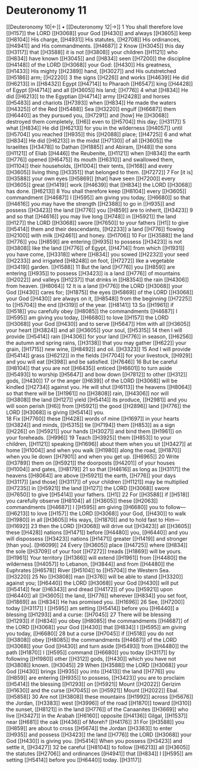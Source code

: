 # Deuteronomy 11
[[Deuteronomy 10|←]] • [[Deuteronomy 12|→]]
1 You shall therefore love [[H157]] the LORD [[H3068]] your God [[H430]] and always [[H3605]] keep [[H8104]] His charge, [[H4931]] His statutes, [[H2708]] His ordinances, [[H4941]] and His commandments. [[H4687]] 
2 Know [[H3045]] this day [[H3117]] that [[H3588]] it is not [[H3808]] your children [[H1121]] who [[H834]] have known [[H3045]] and [[H834]] seen [[H7200]] the discipline [[H4148]] of the LORD [[H3068]] your God: [[H430]] His greatness, [[H1433]] His mighty [[H2389]] hand, [[H3027]] and His outstretched [[H5186]] arm; [[H2220]] 
3 the signs [[H226]] and works [[H4639]] He did [[H6213]] in [[H8432]] Egypt [[H4714]] to Pharaoh [[H6547]] king [[H4428]] of Egypt [[H4714]] and all [[H3605]] his land; [[H776]] 
4 what [[H834]] He did [[H6213]] to the Egyptian [[H4714]] army [[H2428]] and horses [[H5483]] and chariots [[H7393]] when [[H834]] He made the waters [[H4325]] of the Red [[H5488]] Sea [[H3220]] engulf [[H6687]] them [[H6440]] as they pursued you, [[H7291]] and [how] He [[H3068]] destroyed them completely, [[H6]] even to [[H5704]] this day; [[H3117]] 
5 what [[H834]] He did [[H6213]] for you  in the wilderness [[H4057]] until [[H5704]] you reached [[H935]] this [[H2088]] place; [[H4725]] 
6 and what [[H834]] He did [[H6213]] in the midst [[H7130]] of all [[H3605]] the Israelites [[H3478]] to Dathan [[H1885]] and Abiram, [[H48]] the sons [[H1121]] of Eliab [[H446]] the Reubenite, [[H1121]] when [[H834]] the earth [[H776]] opened [[H6475]] its mouth [[H6310]] and swallowed them, [[H1104]] their households, [[H1004]] their tents, [[H168]] and every [[H3605]] living thing [[H3351]] that belonged to them. [[H7272]] 
7 For [it is] [[H3588]] your own eyes [[H5869]] [that] have seen [[H7200]] every [[H3605]] great [[H1419]] work [[H4639]] that [[H834]] the LORD [[H3068]] has done. [[H6213]] 
8 You shall therefore keep [[H8104]] every [[H3605]] commandment [[H4687]] I [[H595]] am giving you today, [[H6680]] so that [[H4616]] you may have the strength [[H2388]] to go in [[H935]] and possess [[H3423]] the land [[H776]] you [[H859]] are to inherit, [[H3423]] 
9 and so that [[H4616]] you may live long [[H748]] in [[H5921]] the land [[H127]] the LORD [[H3068]] swore [[H7650]] to your fathers [[H1]] to give [[H5414]] them  and their descendants, [[H2233]] a land [[H776]] flowing [[H2100]] with milk [[H2461]] and honey. [[H1706]] 
10 For [[H3588]] the land [[H776]] you [[H859]] are entering [[H935]] to possess [[H3423]] is not [[H3808]] like the land [[H776]] of Egypt, [[H4714]] from which [[H1931]] you have come, [[H3318]] where [[H834]] you sowed [[H2232]] your seed [[H2233]] and irrigated [[H8248]] on foot, [[H7272]] like a vegetable [[H3419]] garden. [[H1588]] 
11 But the land [[H776]] you [[H859]] are entering [[H935]] to possess [[H3423]] is a land [[H776]] of mountains [[H2022]] and valleys [[H1237]] that drinks in [[H8354]] the rain [[H4306]] from heaven. [[H8064]] 
12 It is a land [[H776]] the LORD [[H3068]] your God [[H430]] cares for; [[H1875]] the eyes [[H5869]] of the LORD [[H3068]] your God [[H430]] are always on it, [[H8548]] from the beginning [[H7225]] to [[H5704]] the end [[H319]] of the year. [[H8141]] 
13 So [[H1961]] if [[H518]] you carefully obey [[H8085]] the commandments [[H4687]] I [[H595]] am giving you today, [[H6680]] to love [[H157]] the LORD [[H3068]] your God [[H430]] and to serve [[H5647]] Him with all [[H3605]] your heart [[H3824]] and all [[H3605]] your soul, [[H5315]] 
14 then I will provide [[H5414]] rain [[H4306]] for your land [[H776]] in season, [[H6256]] the autumn and spring rains, [[H3138]] that you may gather [[H622]] your grain, [[H1715]] new wine, [[H8492]] and oil. [[H3323]] 
15 And I will provide [[H5414]] grass [[H6212]] in the fields [[H7704]] for your livestock, [[H929]] and you will eat [[H398]] and be satisfied. [[H7646]] 
16 But be careful [[H8104]] that you are not [[H6435]] enticed [[H6601]] to turn aside [[H5493]] to worship [[H5647]] and bow down [[H7812]] to other [[H312]] gods, [[H430]] 
17 or the anger [[H639]] of the LORD [[H3068]] will be kindled [[H2734]] against you.  He will shut [[H6113]] the heavens [[H8064]] so that there will be [[H1961]] no [[H3808]] rain, [[H4306]] nor will [[H3808]] the land [[H127]] yield [[H5414]] its produce, [[H2981]] and you will soon perish [[H6]] from [[H5921]] the good [[H2896]] land [[H776]] the LORD [[H3068]] is giving [[H5414]] you.  
18 Fix [[H7760]] these [[H428]] words of mine [[H1697]] in your hearts [[H3824]] and minds, [[H5315]] tie [[H7194]] them [[H853]] as a sign [[H226]] on [[H5921]] your hands [[H3027]] and bind them [[H1961]] on your foreheads. [[H996]] 
19 Teach [[H3925]] them [[H853]] to your children, [[H1121]] speaking [[H1696]] about them  when you sit [[H3427]] at home [[H1004]] and when you walk [[H1980]] along the road, [[H1870]] when you lie down [[H7901]] and when you get up. [[H6965]] 
20 Write [[H3789]] them on [[H5921]] the doorposts [[H4201]] of your houses [[H1004]] and gates, [[H8179]] 
21 so that [[H4616]] as long as [[H3117]] the heavens [[H8064]] are above [[H5921]] the earth, [[H776]] your days [[H3117]] [and those] [[H3117]] of your children [[H1121]] may be multiplied [[H7235]] in [[H5921]] the land [[H127]] the LORD [[H3068]] swore [[H7650]] to give [[H5414]] your fathers. [[H1]] 
22 For [[H3588]] if [[H518]] you carefully observe [[H8104]] all [[H3605]] these [[H2063]] commandments [[H4687]] I [[H595]] am giving [[H6680]] you to follow— [[H6213]] to love [[H157]] the LORD [[H3068]] your God, [[H430]] to walk [[H1980]] in all [[H3605]] His ways, [[H1870]] and to hold fast to Him— [[H1692]] 
23 then the LORD [[H3068]] will drive out [[H3423]] all [[H3605]] these [[H428]] nations [[H1471]] before [[H4480]] you, [[H6440]] and you will dispossess [[H3423]] nations [[H1471]] greater [[H1419]] and stronger [than you]. [[H6099]] 
24 Every [[H3605]] place [[H4725]] where [[H834]] the sole [[H3709]] of your foot [[H7272]] treads [[H1869]] will be yours. [[H1961]] Your territory [[H1366]] will extend [[H1961]] from [[H4480]] the wilderness [[H4057]] to Lebanon, [[H3844]] and from [[H4480]] the Euphrates [[H6578]] River [[H5104]] to [[H5704]] the Western Sea. [[H3220]] 
25 No [[H3808]] man [[H376]] will be able to stand [[H3320]] against you; [[H6440]] the LORD [[H3068]] your God [[H430]] will put [[H5414]] fear [[H6343]] and dread [[H4172]] of you [[H5921]] upon [[H6440]] all [[H3605]] the land, [[H776]] wherever [[H834]] you set foot, [[H1869]] as [[H834]] He has promised you. [[H1696]] 
26 See, [[H7200]] today [[H3117]] I [[H595]] am setting [[H5414]] before you [[H6440]] a blessing [[H1293]] and a curse: [[H7045]] 
27 There will be blessing [[H1293]] if [[H834]] you obey [[H8085]] the commandments [[H4687]] of the LORD [[H3068]] your God [[H430]] that [[H834]] I [[H595]] am giving you today, [[H6680]] 
28 but a curse [[H7045]] if [[H518]] you do not [[H3808]] obey [[H8085]] the commandments [[H4687]] of the LORD [[H3068]] your God [[H430]] and turn aside [[H5493]] from [[H4480]] the path [[H1870]] I [[H595]] command [[H6680]] you today [[H3117]] by following [[H1980]] other [[H312]] gods, [[H430]] which you have not [[H3808]] known. [[H3045]] 
29 When [[H3588]] the LORD [[H3068]] your God [[H430]] brings [[H935]] you into [[H413]] the land [[H776]] you [[H859]] are entering [[H935]] to possess, [[H3423]] you are to proclaim [[H5414]] the blessing [[H1293]] on [[H5921]] Mount [[H2022]] Gerizim [[H1630]] and the curse [[H7045]] on [[H5921]] Mount [[H2022]] Ebal. [[H5858]] 
30 Are not [[H3808]] these mountains [[H1992]] across [[H5676]] the Jordan, [[H3383]] west [[H3996]] of the road [[H1870]] toward [[H310]] the sunset, [[H8121]] in the land [[H776]] of the Canaanites [[H3669]] who live [[H3427]] in the Arabah [[H6160]] opposite [[H4136]] Gilgal, [[H1537]] near [[H681]] the oak [[H436]] of Moreh? [[H4176]] 
31 For [[H3588]] you [[H859]] are about to cross [[H5674]] the Jordan [[H3383]] to enter [[H935]] and possess [[H3423]] the land [[H776]] the LORD [[H3068]] your God [[H430]] is giving you. [[H5414]] When you possess [[H3423]] and settle it, [[H3427]] 
32 be careful [[H8104]] to follow [[H6213]] all [[H3605]] the statutes [[H2706]] and ordinances [[H4941]] that [[H834]] I [[H595]] am setting [[H5414]] before you [[H6440]] today. [[H3117]] 
